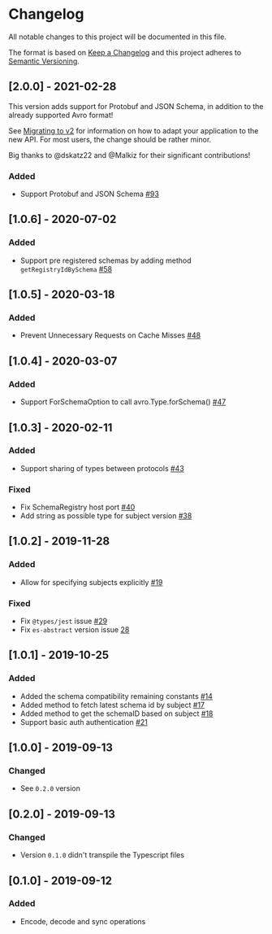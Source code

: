 # Changelog

All notable changes to this project will be documented in this file.

The format is based on [Keep a Changelog](http://keepachangelog.com/en/1.0.0/)
and this project adheres to [Semantic Versioning](http://semver.org/spec/v2.0.0.html).

## [2.0.0] - 2021-02-28

This version adds support for Protobuf and JSON Schema, in addition to the already
supported Avro format!

See [Migrating to v2](https://kafkajs.github.io/confluent-schema-registry/docs/v2)
for information on how to adapt your application to the new API. For most users,
the change should be rather minor.

Big thanks to @dskatz22 and @Malkiz for their significant contributions!

### Added

- Support Protobuf and JSON Schema [#93](https://github.com/kafkajs/confluent-schema-registry/pull/93)

## [1.0.6] - 2020-07-02

### Added

- Support pre registered schemas by adding method `getRegistryIdBySchema` [#58](https://github.com/kafkajs/confluent-schema-registry/pull/58)

## [1.0.5] - 2020-03-18

### Added

- Prevent Unnecessary Requests on Cache Misses [#48](https://github.com/kafkajs/confluent-schema-registry/pull/48)

## [1.0.4] - 2020-03-07

### Added

- Support ForSchemaOption to call avro.Type.forSchema() [#47](https://github.com/kafkajs/confluent-schema-registry/pull/47)

## [1.0.3] - 2020-02-11

### Added

- Support sharing of types between protocols [#43](https://github.com/kafkajs/confluent-schema-registry/pull/43)

### Fixed

- Fix SchemaRegistry host port [#40](https://github.com/kafkajs/confluent-schema-registry/pull/40)
- Add string as possible type for subject version [#38](https://github.com/kafkajs/confluent-schema-registry/pull/38)

## [1.0.2] - 2019-11-28

### Added

- Allow for specifying subjects explicitly [#19](https://github.com/kafkajs/confluent-schema-registry/pull/19)

### Fixed

- Fix `@types/jest` issue [#29](https://github.com/kafkajs/confluent-schema-registry/pull/29)
- Fix `es-abstract` version issue [28](https://github.com/kafkajs/confluent-schema-registry/pull/28)

## [1.0.1] - 2019-10-25

### Added

- Added the schema compatibility remaining constants [#14](https://github.com/kafkajs/confluent-schema-registry/pull/14)
- Added method to fetch latest schema id by subject [#17](https://github.com/kafkajs/confluent-schema-registry/issues/17)
- Added method to get the schemaID based on subject [#18](https://github.com/kafkajs/confluent-schema-registry/pull/18)
- Support basic auth authentication [#21](https://github.com/kafkajs/confluent-schema-registry/pull/21)

## [1.0.0] - 2019-09-13

### Changed

- See `0.2.0` version

## [0.2.0] - 2019-09-13

### Changed

- Version `0.1.0` didn't transpile the Typescript files

## [0.1.0] - 2019-09-12

### Added

- Encode, decode and sync operations
